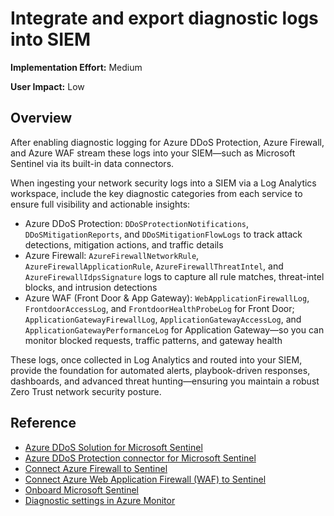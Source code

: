 #  Integrate and export diagnostic logs into SIEM

**Implementation Effort:** Medium

**User Impact:** Low

## Overview

After enabling diagnostic logging for Azure DDoS Protection, Azure Firewall, and Azure WAF stream these logs into your SIEM—such as Microsoft Sentinel via its built-in data connectors.

When ingesting your network security logs into a SIEM via a Log Analytics workspace, include the key diagnostic categories from each service to ensure full visibility and actionable insights:

* Azure DDoS Protection: `DDoSProtectionNotifications`, `DDoSMitigationReports`, and `DDoSMitigationFlowLogs` to track attack detections, mitigation actions, and traffic details
* Azure Firewall: `AzureFirewallNetworkRule`, `AzureFirewallApplicationRule`, `AzureFirewallThreatIntel`, and `AzureFirewallIdpsSignature` logs to capture all rule matches, threat-intel blocks, and intrusion detections
* Azure WAF (Front Door & App Gateway): `WebApplicationFirewallLog`, `FrontdoorAccessLog`, and `FrontdoorHealthProbeLog` for Front Door; `ApplicationGatewayFirewallLog`, `ApplicationGatewayAccessLog`, and `ApplicationGatewayPerformanceLog` for Application Gateway—so you can monitor blocked requests, traffic patterns, and gateway health

These logs, once collected in Log Analytics and routed into your SIEM, provide the foundation for automated alerts, playbook-driven responses, dashboards, and advanced threat hunting—ensuring you maintain a robust Zero Trust network security posture.

## Reference

* [Azure DDoS Solution for Microsoft Sentinel](https://techcommunity.microsoft.com/blog/azurenetworksecurityblog/azure-ddos-solution-for-microsoft-sentinel/3732013)
* [Azure DDoS Protection connector for Microsoft Sentinel](https://learn.microsoft.com/en-us/azure/sentinel/data-connectors/azure-ddos-protection)
* [Connect Azure Firewall to Sentinel](https://learn.microsoft.com/en-us/azure/sentinel/data-connectors-reference#azure-firewall)
* [Connect Azure Web Application Firewall (WAF) to Sentinel](https://learn.microsoft.com/en-us/azure/sentinel/data-connectors/azure-web-application-firewall-waf)
* [Onboard Microsoft Sentinel](https://learn.microsoft.com/en-us/azure/sentinel/quickstart-onboard?tabs=defender-portal)
* [Diagnostic settings in Azure Monitor](https://learn.microsoft.com/en-us/azure/azure-monitor/platform/diagnostic-settings#archive-to-an-event-hub)



